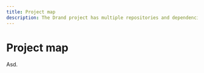 ```yaml
---
title: Project map
description: The Drand project has multiple repositories and dependencies needed to make randomness accessible and secure. This page details those links and why they exist.
---
```


<!-- This page lists out all the different repos and dependencies that this project works. This is useful so that reads can understand why there are so many repos in the first place, and how to compartmentalize the whole project. -->

# Project map

Asd.
